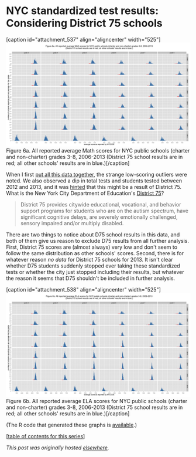 # NYC standardized test results: Considering District 75 schools



[caption id="attachment_537" align="aligncenter" width="525"]<a href="6a1.png"><img class="size-large wp-image-537" alt="Figure 6a. All reported average Math scores for NYC public schools (charter and non-charter) grades 3-8, 2006-2013 (District 75 school results are in red; all other schools' results are in blue.)" src="6a1.png"></a> Figure 6a. All reported average Math scores for NYC public schools (charter and non-charter) grades 3-8, 2006-2013 (District 75 school results are in red; all other schools' results are in blue.)[/caption]

When I first <a href="http://planspace.org/2013/11/13/nyc-standardized-test-results-putting-the-data-together-and-looking-at-it/">put all this data together</a>, the strange low-scoring outliers were noted. We also observed a dip in total tests and students tested between 2012 and 2013, and it was <a href="http://planspace.org/2013/11/15/nyc-standardized-test-results-the-total-number-of-students-and-tests/">hinted</a> that this might be a result of District 75. What is the New York City Department of Education's&#160;<a href="http://schools.nyc.gov/Offices/District75/">District 75</a>?

<blockquote>District 75 provides citywide educational, vocational, and behavior support programs for students who are on the autism spectrum, have significant cognitive delays, are severely emotionally challenged, sensory impaired and/or multiply disabled.</blockquote>
There are two things to notice about D75 school results in this data, and both of them give us reason to exclude D75 results from all further analysis. First, District 75 scores are (almost always) very low and don't seem to follow the same distribution as other schools' scores. Second, there is for whatever reason <em>no data</em> for District 75 schools for 2013. It isn't clear whether D75 students suddenly stopped ever taking these standardized tests or whether the city just stopped including their results, but whatever the reason it seems that D75 shouldn't be included in further analysis.

[caption id="attachment_538" align="aligncenter" width="525"]<a href="6b.png"><img class="size-large wp-image-538" alt="Figure 6b. All reported average ELA scores for NYC public schools (charter and non-charter) grades 3-8, 2006-2013 (District 75 school results are in red; all other schools' results are in blue.)" src="6b.png"></a> Figure 6b. All reported average ELA scores for NYC public schools (charter and non-charter) grades 3-8, 2006-2013 (District 75 school results are in red; all other schools' results are in blue.)[/caption]

(The R code that generated these graphs is <a href="https://github.com/ajschumacher/NYCtests/blob/master/code/figure6.r">available</a>.)

[<a href="http://planspace.org/2014/01/10/nyc-test-data/">table of contents for this series</a>]



*This post was originally hosted [elsewhere](https://planspacedotorg.wordpress.com/2013/11/16/nyc-standardized-test-results-considering-district-75-schools/).*
